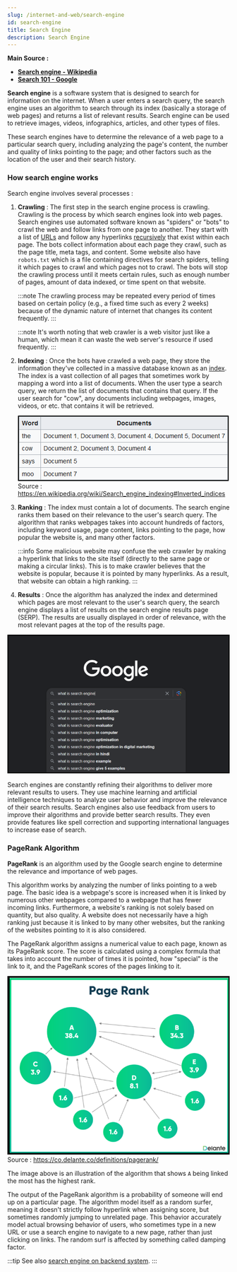 ```yaml
---
slug: /internet-and-web/search-engine
id: search-engine
title: Search Engine
description: Search Engine
---
```


**Main Source :**

- **[Search engine - Wikipedia](https://en.wikipedia.org/wiki/Search_engine)**
- **[Search 101 - Google](https://youtu.be/syKY8CrHkck?si=0cgD0sv7-jgOR2y3)**

**Search engine** is a software system that is designed to search for information on the internet. When a user enters a search query, the search engine uses an algorithm to search through its index (basically a storage of web pages) and returns a list of relevant results. Search engine can be used to retrieve images, videos, infographics, articles, and other types of files.

These search engines have to determine the relevance of a web page to a particular search query, including analyzing the page's content, the number and quality of links pointing to the page; and other factors such as the location of the user and their search history.

### How search engine works

Search engine involves several processes :

1. **Crawling** : The first step in the search engine process is crawling. Crawling is the process by which search engines look into web pages. Search engines use automated software known as "spiders" or "bots" to crawl the web and follow links from one page to another. They start with a list of [URLs](/internet-and-web/web-url) and follow any hyperlinks [recursively](/data-structures-and-algorithms/recursion) that exist within each page. The bots collect information about each page they crawl, such as the page title, meta tags, and content. Some website also have `robots.txt` which is a file containing directives for search spiders, telling it which pages to crawl and which pages not to crawl. The bots will stop the crawling process until it meets certain rules, such as enough number of pages, amount of data indexed, or time spent on that website.

   :::note
   The crawling process may be repeated every period of times based on certain policy (e.g., a fixed time such as every 2 weeks) because of the dynamic nature of internet that changes its content frequently.
   :::

   :::note
   It's worth noting that web crawler is a web visitor just like a human, which mean it can waste the web server's resource if used frequently.
   :::

2. **Indexing** : Once the bots have crawled a web page, they store the information they've collected in a massive database known as an [index](/database-system/database-index). The index is a vast collection of all pages that sometimes work by mapping a word into a list of documents. When the user type a search query, we return the list of documents that contains that query. If the user search for "cow", any documents including webpages, images, videos, or etc. that contains it will be retrieved.

   ![Indexing example](./indexing.png)  
   Source : https://en.wikipedia.org/wiki/Search_engine_indexing#Inverted_indices

3. **Ranking** : The index must contain a lot of documents. The search engine ranks them based on their relevance to the user's search query. The algorithm that ranks webpages takes into account hundreds of factors, including keyword usage, page content, links pointing to the page, how popular the website is, and many other factors.

   :::info
   Some malicious website may confuse the web crawler by making a hyperlink that links to the site itself (directly to the same page or making a circular links). This is to make crawler believes that the website is popular, because it is pointed by many hyperlinks. As a result, that website can obtain a high ranking.
   :::

4. **Results** : Once the algorithm has analyzed the index and determined which pages are most relevant to the user's search query, the search engine displays a list of results on the search engine results page (SERP). The results are usually displayed in order of relevance, with the most relevant pages at the top of the results page.

![Google as search engine example](./search-engine-example.png)

Search engines are constantly refining their algorithms to deliver more relevant results to users. They use machine learning and artificial intelligence techniques to analyze user behavior and improve the relevance of their search results. Search engines also use feedback from users to improve their algorithms and provide better search results. They even provide features like spell correction and supporting international languages to increase ease of search.

### PageRank Algorithm

**PageRank** is an algorithm used by the Google search engine to determine the relevance and importance of web pages.

This algorithm works by analyzing the number of links pointing to a web page. The basic idea is a webpage's score is increased when it is linked by numerous other webpages compared to a webpage that has fewer incoming links. Furthermore, a website's ranking is not solely based on quantity, but also quality. A website does not necessarily have a high ranking just because it is linked to by many other websites, but the ranking of the websites pointing to it is also considered.

The PageRank algorithm assigns a numerical value to each page, known as its PageRank score. The score is calculated using a complex formula that takes into account the number of times it is pointed, how "special" is the link to it, and the PageRank scores of the pages linking to it.

![Shows node that link to each other with the most link having the highest score](./page-rank.png)  
Source : https://co.delante.co/definitions/pagerank/

The image above is an illustration of the algorithm that shows `A` being linked the most has the highest rank.

The output of the PageRank algorithm is a probability of someone will end up on a particular page. The algorithm model itself as a random surfer, meaning it doesn't strictly follow hyperlink when assigning score, but sometimes randomly jumping to unrelated page. This behavior accurately model actual browsing behavior of users, who sometimes type in a new URL or use a search engine to navigate to a new page, rather than just clicking on links. The random surf is affected by something called damping factor.

:::tip
See also [search engine on backend system](/backend-system/search-engine).
:::
